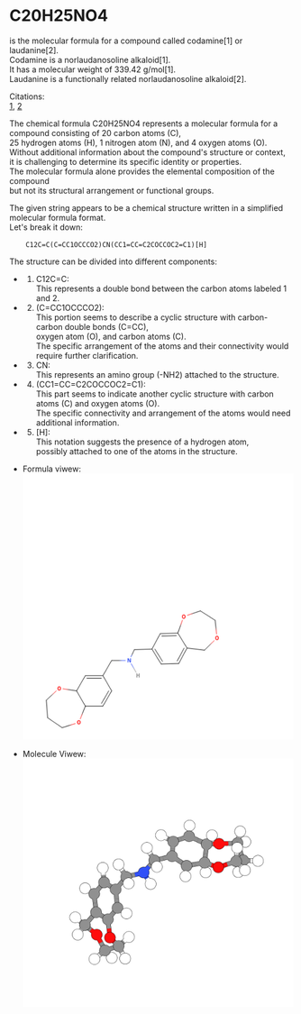 # C20H25NO4  
   is the molecular formula for a compound called codamine[1] or laudanine[2].   
    Codamine is a norlaudanosoline alkaloid[1].   
     It has a molecular weight of 339.42 g/mol[1].    
      Laudanine is a functionally related norlaudanosoline alkaloid[2].   
   
Citations:    
[1](https://pubchem.ncbi.nlm.nih.gov/compound/73425434), [2](https://pubchem.ncbi.nlm.nih.gov/compound/Laudanine)    

The chemical formula C20H25NO4 represents a molecular formula for a compound consisting of 20 carbon atoms (C),    
 25 hydrogen atoms (H), 1 nitrogen atom (N), and 4 oxygen atoms (O).    
  Without additional information about the compound's structure or context,   
   it is challenging to determine its specific identity or properties.   
    The molecular formula alone provides the elemental composition of the compound   
     but not its structural arrangement or functional groups.    

The given string appears to be a chemical structure written in a simplified molecular formula format.    
 Let's break it down:   

        C12C=C(C=CC1OCCCO2)CN(CC1=CC=C2COCCOC2=C1)[H]
   
The structure can be divided into different components:    

   - 1. C12C=C:   
         This represents a double bond between the carbon atoms labeled 1 and 2.    

   - 2. (C=CC1OCCCO2):    
          This portion seems to describe a cyclic structure with carbon-carbon double bonds (C=CC),   
           oxygen atom (O), and carbon atoms (C).    
            The specific arrangement of the atoms and their connectivity would require further clarification.    

   - 3. CN:   
          This represents an amino group (-NH2) attached to the structure.

   - 4. (CC1=CC=C2COCCOC2=C1):    
          This part seems to indicate another cyclic structure with carbon atoms (C) and oxygen atoms (O).    
           The specific connectivity and arrangement of the atoms would need additional information.    

   - 5. [H]:    
          This notation suggests the presence of a hydrogen atom,      
           possibly attached to one of the atoms in the structure.   

- Formula viwew:  
![img](/assets/docs/synthesis/substances/formulas/syn/2/imgs/MolView%20(structural%20formula).png)   

- Molecule Viwew:  
![img](/assets/docs/synthesis/substances/formulas/syn/2/imgs/MolView%20(model).png)    
